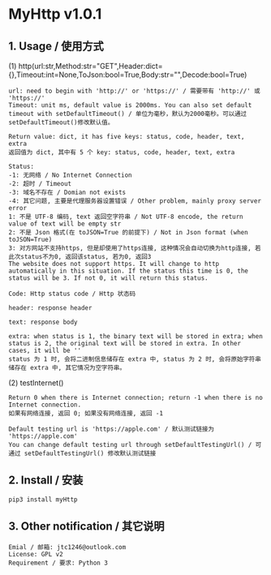 # MyHttp v1.0.1

## 1. Usage / 使用方式

(1) http(url:str,Method:str="GET",Header:dict={},Timeout:int=None,ToJson:bool=True,Body:str="",Decode:bool=True)

    url: need to begin with 'http://' or 'https://' / 需要带有 'http://' 或 'https://'
    Timeout: unit ms, default value is 2000ms. You can also set default timeout with setDefaultTimeout() / 单位为毫秒，默认为2000毫秒。可以通过setDefaultTimeout()修改默认值。
    
    Return value: dict, it has five keys: status, code, header, text, extra
    返回值为 dict, 其中有 5 个 key: status, code, header, text, extra
    
    Status:
    -1: 无网络 / No Internet Connection
    -2: 超时 / Timeout
    -3: 域名不存在 / Domian not exists
    -4: 其它问题, 主要是代理服务器设置错误 / Other problem, mainly proxy server error
    1: 不是 UTF-8 编码, text 返回空字符串 / Not UTF-8 encode, the return value of text will be empty str
    2: 不是 Json 格式(在 toJSON=True 的前提下) / Not in Json format (when toJSON=True)
    3: 对方网站不支持https, 但是却使用了https连接, 这种情况会自动切换为http连接, 若此次status不为0, 返回该status, 若为0, 返回3
    The website does not support https. It will change to http automatically in this situation. If the status this time is 0, the status will be 3. If not 0, it will return this status.
    
    Code: Http status code / Http 状态码
    
    header: response header
    
    text: response body
    
    extra: when status is 1, the binary text will be stored in extra; when status is 2, the original text will be stored in extra. In other cases, it will be ''
    status 为 1 时, 会将二进制信息储存在 extra 中, status 为 2 时, 会将原始字符串储存在 extra 中, 其它情况为空字符串。

(2) testInternet()
    
    Return 0 when there is Internet connection; return -1 when there is no Internet connection.
    如果有网络连接, 返回 0; 如果没有网络连接, 返回 -1
    
    Default testing url is 'https://apple.com' / 默认测试链接为 'https://apple.com'
    You can change default testing url through setDefaultTestingUrl() / 可通过 setDefaultTestingUrl() 修改默认测试链接
    
## 2. Install / 安装
    
    pip3 install myHttp

## 3. Other notification / 其它说明

    Emial / 邮箱: jtc1246@outlook.com
    License: GPL v2
    Requirement / 要求: Python 3
